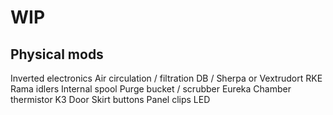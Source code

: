 # WIP


## Physical mods
Inverted electronics
Air circulation / filtration
DB / Sherpa or Vextrudort
RKE
Rama idlers
Internal spool
Purge bucket / scrubber
Eureka
Chamber thermistor
K3 Door
Skirt buttons
Panel clips
LED

 